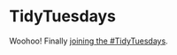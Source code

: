 # TidyTuesdays


Woohoo! Finally [joining the #TidyTuesdays](https://github.com/rfordatascience/tidytuesday).